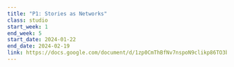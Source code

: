 ```yaml
---
title: "P1: Stories as Networks"
class: studio
start_week: 1
end_week: 5
start_date: 2024-01-22
end_date: 2024-02-19
link: https://docs.google.com/document/d/1zp0CmThBfNv7nspoN9clikp86TO3blp8oSBTKPjJ4Jg/edit?usp=drive_link
---
```

